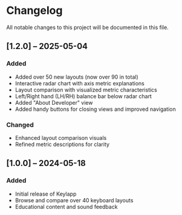 # Changelog

All notable changes to this project will be documented in this file.

## [1.2.0] – 2025-05-04  
### Added
- Added over 50 new layouts (now over 90 in total)  
- Interactive radar chart with axis metric explanations  
- Layout comparison with visualized metric characteristics  
- Left/Right hand (LH/RH) balance bar below radar chart  
- Added "About Developer" view  
- Added handy buttons for closing views and improved navigation  

### Changed
- Enhanced layout comparison visuals  
- Refined metric descriptions for clarity  

## [1.0.0] – 2024-05-18  
### Added
- Initial release of Keylapp  
- Browse and compare over 40 keyboard layouts  
- Educational content and sound feedback  
